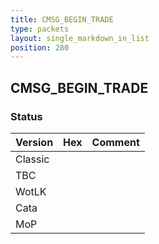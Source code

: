 ```yaml
---
title: CMSG_BEGIN_TRADE
type: packets
layout: single_markdown_in_list
position: 280
---
```


## CMSG_BEGIN_TRADE

### Status

Version | Hex | Comment
---------- | ---------- | ---------- 
Classic |  |  
TBC |  |  
WotLK |  |  
Cata |  |  
MoP |  |  